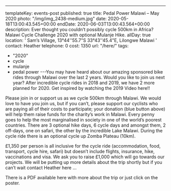 ---
templateKey: events-post
published: true
title: Pedal Power Malawi – May 2020
photo: "/img/img_2438-medium.jpg"
date: 2020-05-18T13:00:43.545+00:00
endDate: 2020-06-03T13:00:43.564+00:00
description:
  Ever thought you couldn’t possibly cycle 500km in Africa? Malawi Cycle
  Challenge 2020 with optional Mulanje Hike.
allDay: true
location: '     Sam’s Village, 13°44''55.7"S 33°43''45.4"E, Lilongwe Malawi '
contact: Heather
telephone: 0
cost: 1350
url: "/here/"
tags:
  - "2020"
  - cycle
  - mulanje
  - pedal power
---You may have heard about our amazing sponsored bike rides through Malawi over the last 2 years. Would you like to join us next year? After incredible cycle rides in 2018 and 2019, we have 2 more planned for 2020. Get inspired by watching the 2019 Video here!!

Please join in or support us as we cycle 500km through Malawi. We would love to have you join us, but if you can’t, please support our cyclists who are paying all of their costs to participate; your donation (blue button above) will help them raise funds for the charity’s work in Malawi. Every penny goes to help the most marginalised in society in one of the world’s poorest countries. There are 3 optional hike days, 6 cycle days and amongst them, 2 off-days, one on safari, the other by the incredible Lake Malawi. During the cycle ride there is an optional cycle up Zomba Plateau (10km).

£1,350 per person is all inclusive for the cycle ride (accommodation, food, transport, cycle hire, safari) but doesn’t include flights, insurance, hike, vaccinations and visa. We ask you to raise £1,000 which will go towards our projects. We will be putting up more details about the trip shortly but if you can’t wait contact Heather here …

There is a PDF available here with more about the trip or just click on the poster.
